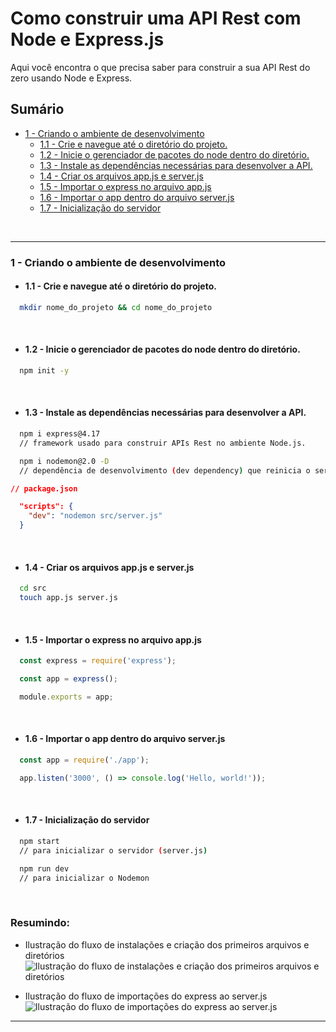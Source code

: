 # Como construir uma API Rest com Node e Express.js

Aqui você encontra o que precisa saber para construir a sua API Rest do zero usando Node e Express.

## Sumário
 - [1 - Criando o ambiente de desenvolvimento](#1---criando-o-ambiente-de-desenvolvimento)
    - [1.1 - Crie e navegue até o diretório do projeto.](#11---crie-e-navegue-até-o-diretório-do-projeto)
    - [1.2 - Inicie o gerenciador de pacotes do node dentro do diretório.](#12---inicie-o-gerenciador-de-pacotes-do-node-dentro-do-diretório)
    - [1.3 - Instale as dependências necessárias para desenvolver a API.](#13---instale-as-dependências-necessárias-para-desenvolver-a-api)
    - [1.4 - Criar os arquivos app.js e server.js](#14---criar-os-arquivos-appjs-e-serverjs)
    - [1.5 - Importar o express no arquivo app.js](#15---importar-o-express-no-arquivo-appjs)
    - [1.6 - Importar o app dentro do arquivo server.js](#16---importar-o-app-dentro-do-arquivo-serverjs)
    - [1.7 - Inicialização do servidor](#17---inicialização-do-servidor)

<br />

<hr>

### <strong>1 - Criando o ambiente de desenvolvimento</strong>

  - #### <strong>1.1 - Crie e navegue até o diretório do projeto.</strong>

  ```sh
    mkdir nome_do_projeto && cd nome_do_projeto
  ```
 <br />

  - #### <strong>1.2 - Inicie o gerenciador de pacotes do node dentro do diretório.</strong>

  ```sh
    npm init -y
  ```
 <br />

  - #### <strong>1.3 - Instale as dependências necessárias para desenvolver a API.</strong>

  ```sh
    npm i express@4.17 
    // framework usado para construir APIs Rest no ambiente Node.js.

    npm i nodemon@2.0 -D
    // dependência de desenvolvimento (dev dependency) que reinicia o servidor a cada alteração feita no código.
  ```

  ```json
  // package.json

    "scripts": {
      "dev": "nodemon src/server.js"
    }

  ```
  <br />

  - #### <strong>1.4 - Criar os arquivos app.js e server.js</strong>
  
  ```sh
    cd src
    touch app.js server.js 
  ```

  <br />

  - #### <strong>1.5 - Importar o express no arquivo app.js</strong>
  ```js
    const express = require('express');

    const app = express();

    module.exports = app;
  ```

  <br />

  - #### <strong>1.6 - Importar o app dentro do arquivo server.js</strong>
  ```js
    const app = require('./app');

    app.listen('3000', () => console.log('Hello, world!'));
  ```
  
  <br />

  - #### <strong>1.7 - Inicialização do servidor</strong>

  ```sh
    npm start
    // para inicializar o servidor (server.js)

    npm run dev
    // para inicializar o Nodemon
  ```
  <br />
  
  ### Resumindo:
  - Ilustração do fluxo de instalações e criação dos primeiros arquivos e diretórios
  ![Ilustração do fluxo de instalações e criação dos primeiros arquivos e diretórios](https://github.com/lucasbarreto92/WEB-DEV-RESUMOS/blob/main/REST_API/public/Captura%20de%20Tela%202023-01-13%20%C3%A0s%2020.12.28.png)
  
  - Ilustração do fluxo de importações do express ao server.js
  ![Ilustração do fluxo de importações do express ao server.js](https://github.com/lucasbarreto92/WEB-DEV-RESUMOS/blob/main/REST_API/public/Captura%20de%20Tela%202023-01-13%20%C3%A0s%2020.12.43.png)

---


 
 
